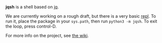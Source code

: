 **jqsh** is a shell based on [jq](http://stedolan.github.io/jq/).

We are currently working on a rough draft, but there is a very basic [repl](https://en.wikipedia.org/wiki/Read%E2%80%93eval%E2%80%93print_loop). To run it, place the package in your `sys.path`, then run `python3 -m jqsh`. To exit the loop, press control-D.

For more info on the project, see [the wiki](https://gitlab.com/fenhl/jqsh/wikis/home).
